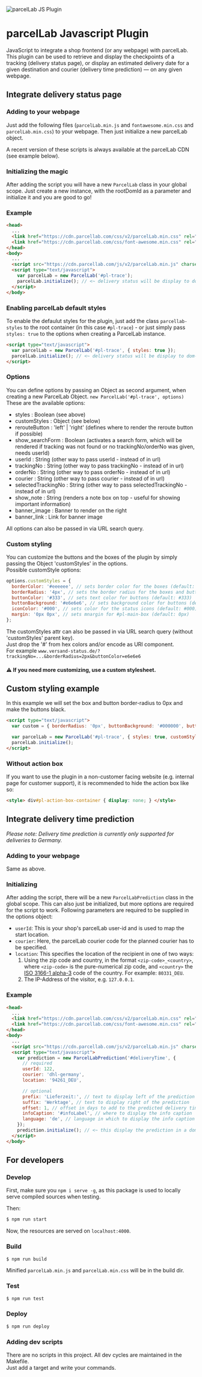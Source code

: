 ![parcelLab JS Plugin](./logo-code.png)

# parcelLab Javascript Plugin
JavaScript to integrate a shop frontend (or any webpage) with parcelLab. This plugin can be used to retrieve and display the checkpoints of a tracking (delivery status page), or display an estimated delivery date for a given destination and courier (delivery time prediction) — on any given webpage.

## Integrate delivery status page
### Adding to your webpage
Just add the following files (`parcelLab.min.js` and `fontawesome.min.css` and `parcelLab.min.css`) to your webpage. Then just initialize a new parcelLab object.

A recent version of these scripts is always available at the parcelLab CDN (see example below).

### Initializing the magic
After adding the script you will have a new `ParcelLab` class in your global scope. Just create a new instance, with the rootDomId as a parameter and initialize it and you are good to go!

### Example
```html
<head>
  ...
  <link href="https://cdn.parcellab.com/css/v2/parcelLab.min.css" rel="stylesheet">
  <link href="https://cdn.parcellab.com/css/font-awesome.min.css" rel="stylesheet">
</head>
<body>
  ...
  <script src="https://cdn.parcellab.com/js/v2/parcelLab.min.js" charset="utf-8"></script>
  <script type="text/javascript">
    var parcelLab = new ParcelLab('#pl-trace');
    parcelLab.initialize(); // <~ delivery status will be display to dom-elem. with id="pl-trace"
  </script>
</body>  
```

### Enabling parcelLab default styles
To enable the defaulut styles for the plugin, just add the class `parcellab-styles` to the root container (in this case `#pl-trace`) - or just simply pass `styles: true` to the options when creating a ParcelLab instance.
```html
<script type="text/javascript">
  var parcelLab = new ParcelLab('#pl-trace', { styles: true });
  parcelLab.initialize(); // <~ delivery status will be display to dom-elem. with id="pl-trace"
</script>
```

### Options
You can define options by passing an Object as second argument, when creating a new ParcelLab Object.
`new ParcelLab('#pl-trace', options)`
These are the available options:
- styles : Boolean (see above)
- customStyles : Object (see below)
- rerouteButton : 'left' | 'right' (defines where to render the reroute button if possible)
- show_searchForm :  Boolean (activates a search form, which will be rendered if tracking was not found or no trackingNo/orderNo was given, needs userId)
- userId : String (other way to pass userId - instead of in url)
- trackingNo : String (other way to pass trackingNo - instead of in url)
- orderNo : String (other way to pass orderNo - instead of in url)
- courier : String (other way to pass courier - instead of in url)
- selectedTrackingNo : String (other way to pass selectedTrackingNo - instead of in url)
- show_note : String (renders a note box on top - useful for showing important information)
- banner_image : Banner to render on the right
- banner_link : Link for banner image

All options can also be passed in via URL search query.

### Custom styling
You can customize the buttons and the boxes of the plugin by simply passing the Object 'customStyles' in the options.  
Possible customStyle options:
```javascript
options.customStyles = {
  borderColor: '#eeeeee', // sets border color for the boxes (default: #eeeeee)
  borderRadius: '4px', // sets the border radius for the boxes and buttons (default: 4px)
  buttonColor: '#333', // sets text color for buttons (default: #333)
  buttonBackground: '#e6e6e6', // sets background color for buttons (default: #e6e6e6)
  iconColor: '#000', // sets color for the status icons (default: #000)
  margin: '0px 0px', // sets mnargin for #pl-main-box (default: 0px)
};
```

The customStyles attr can also be passed in via URL search query (without 'customStyles' parent key).  
Just drop the '#' from hex colors and/or encode as URI component.  
For example  `www.versand-status.de/?trackingNo=...&borderRadius=2px&buttonColor=e6e6e6`

#### ⚠️  If you need more customizing, use a custom stylesheet.

## Custom styling example
In this example we will set the box and button border-radius to 0px and make the buttons black.
```html
<script type="text/javascript">
  var custom = { borderRadius: '0px', buttonBackground: '#000000', buttonColor: '#fff' };

  var parcelLab = new ParcelLab('#pl-trace', { styles: true, customStyles: custom });
  parcelLab.initialize();
</script>
```

### Without action box

If you want to use the plugin in a non-customer facing website (e.g. internal page for customer support), it is recommended to hide the action box like so:

```html
<style> div#pl-action-box-container { display: none; } </style>
```

## Integrate delivery time prediction
*Please note: Delivery time prediction is currently only supported for deliveries to Germany.*

### Adding to your webpage
Same as above.

### Initializing
After adding the script, there will be a new `ParcelLabPrediction` class in the global scope. This can also just be initialized, but more options are required for the script to work. Following parameters are required to be supplied in the options object:

* `userId`: This is your shop's parcelLab user-id and is used to map the start location.
* `courier`: Here, the parcelLab courier code for the planned courier has to be specified.
* `location`: This specifies the location of the recipient in one of two ways:
  1. Using the zip code and country, in the format `<zip-code>_<country>`, where `<zip-code>` is the pure-numerical zip code, and `<country>` the [ISO 3166-1 alpha-3](https://en.wikipedia.org/wiki/ISO_3166-1_alpha-3) code of the country. For example: `80331_DEU`.
  2. The IP-Address of the visitor, e.g. `127.0.0.1`.

### Example
```html
<head>
  ...
  <link href="https://cdn.parcellab.com/css/v2/parcelLab.min.css" rel="stylesheet">
  <link href="https://cdn.parcellab.com/css/font-awesome.min.css" rel="stylesheet">
</head>
<body>
  ...
  <script src="https://cdn.parcellab.com/js/v2/parcelLab.min.js" charset="utf-8"></script>
  <script type="text/javascript">
    var prediction = new ParcelLabPrediction('#deliveryTime', {
      // required
      userId: 122,
      courier: 'dhl-germany',
      location: '94261_DEU',

      // optional
      prefix: 'Lieferzeit:', // text to display left of the prediction
      suffix: 'Werktage', // text to display right of the prediction
      offset: 1, // offset in days to add to the predicted delivery time
      infoCaption: '#infoLabel', // where to display the info caption
      language: 'de', // language in which to display the info caption in
    });
    prediction.initialize(); // <~ this display the prediction in a dom-elem with id="#deliveryTime"
  </script>
</body>  
```

## For developers
### Develop
First, make sure you `npm i serve -g`, as this package is used to locally serve compiled sources when testing.

Then:
```bash  
$ npm run start
```

Now, the resources are served on `localhost:4000`.

### Build
```bash
$ npm run build
```
Minified `parcelLab.min.js` and `parcelLab.min.css` will be in the build dir.


### Test
```bash
$ npm run test
```

### Deploy
```bash
$ npm run deploy
```

### Adding dev scripts
There are no scripts in this project. All dev cycles are maintained in the Makefile.  
Just add a target and write your commands.
